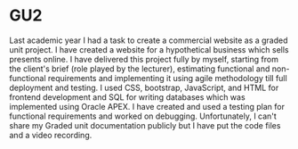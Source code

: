 # GU2
Last academic year I had a task to create a commercial website as a graded unit project. I have created a website for a hypothetical business which sells presents online. I have delivered this project fully by myself, starting from the client's brief (role played by the lecturer), estimating functional and non-functional requirements and implementing it using agile methodology till full deployment and testing. I used CSS, bootstrap, JavaScript, and HTML for frontend development and SQL for writing databases which was implemented using Oracle APEX. I have created and used a testing plan for functional requirements and worked on debugging. Unfortunately, I can't share my Graded unit documentation publicly but I have put the code files and a video recording.

